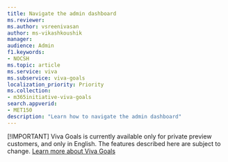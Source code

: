 ```yaml
---
title: Navigate the admin dashboard
ms.reviewer: 
ms.author: vsreenivasan
author: ms-vikashkoushik
manager: 
audience: Admin
f1.keywords:
- NOCSH
ms.topic: article
ms.service: viva
ms.subservice: viva-goals
localization_priority: Priority
ms.collection:  
- m365initiative-viva-goals  
search.appverid:
- MET150
description: "Learn how to navigate the admin dashboard"
---
```


[!IMPORTANT] Viva Goals is currently available only for private preview customers, and only in English. The features described here are subject to change. [Learn more about Viva Goals](https://www.microsoft.com/microsoft-viva/goals)
